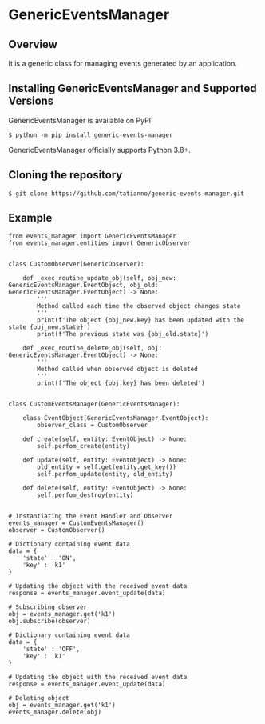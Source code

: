 #  GenericEventsManager

## Overview

It is a generic class for managing events generated by an application.


## Installing GenericEventsManager and Supported Versions

GenericEventsManager is available on PyPI:

`$ python -m pip install generic-events-manager`

GenericEventsManager officially supports Python 3.8+.

## Cloning the repository

`$ git clone https://github.com/tatianno/generic-events-manager.git`

## Example

```
from events_manager import GenericEventsManager
from events_manager.entities import GenericObserver


class CustomObserver(GenericObserver):

    def _exec_routine_update_obj(self, obj_new: GenericEventsManager.EventObject, obj_old: GenericEventsManager.EventObject) -> None:
        '''
        Method called each time the observed object changes state
        '''
        print(f'The object {obj_new.key} has been updated with the state {obj_new.state}')
        print(f'The previous state was {obj_old.state}')
        
    def _exec_routine_delete_obj(self, obj: GenericEventsManager.EventObject) -> None:
        '''
        Method called when observed object is deleted
        '''
        print(f'The object {obj.key} has been deleted')


class CustomEventsManager(GenericEventsManager):

    class EventObject(GenericEventsManager.EventObject):
        observer_class = CustomObserver
    
    def create(self, entity: EventObject) -> None:
        self.perfom_create(entity)

    def update(self, entity: EventObject) -> None:
        old_entity = self.get(entity.get_key())
        self.perfom_update(entity, old_entity)
    
    def delete(self, entity: EventObject) -> None:
        self.perfom_destroy(entity)


# Instantiating the Event Handler and Observer
events_manager = CustomEventsManager()
observer = CustomObserver()

# Dictionary containing event data
data = {
    'state' : 'ON',
    'key' : 'k1'
}

# Updating the object with the received event data
response = events_manager.event_update(data)

# Subscribing observer
obj = events_manager.get('k1')
obj.subscribe(observer)

# Dictionary containing event data
data = {
    'state' : 'OFF',
    'key' : 'k1'
}

# Updating the object with the received event data
response = events_manager.event_update(data)

# Deleting object
obj = events_manager.get('k1')
events_manager.delete(obj)
```
